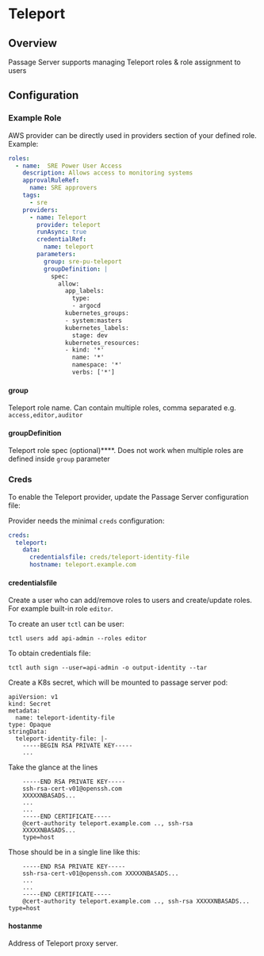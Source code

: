 # Teleport
## Overview

Passage Server supports managing Teleport roles & role assignment to users

## Configuration
### Example Role
AWS provider can be directly used in providers section of your defined role. Example:
```yaml
roles:
  - name:  SRE Power User Access
    description: Allows access to monitoring systems
    approvalRuleRef:
      name: SRE approvers
    tags:
      - sre
    providers:
      - name: Teleport
        provider: teleport
        runAsync: true
        credentialRef:
          name: teleport
        parameters:
          group: sre-pu-teleport
          groupDefinition: |
            spec:
              allow:
                app_labels:
                  type:
                  - argocd
                kubernetes_groups:
                - system:masters      
                kubernetes_labels:
                  stage: dev
                kubernetes_resources:
                - kind: '*'
                  name: '*'
                  namespace: '*'
                  verbs: ['*']          
```

#### group
Teleport role name. Can contain multiple roles, comma separated e.g. `access,editor,auditor`

#### groupDefinition
Teleport role spec (optional)****. Does not work when multiple roles are defined inside `group` parameter

### Creds

To enable the Teleport provider, update the Passage Server configuration file:

Provider needs the minimal `creds` configuration:
```yaml
creds:
  teleport:
    data:
      credentialsfile: creds/teleport-identity-file
      hostname: teleport.example.com
```

#### credentialsfile
Create a user who can add/remove roles to users and create/update roles. For example built-in role `editor`.

To create an user `tctl` can be user:
```
tctl users add api-admin --roles editor
```

To obtain credentials file:
```
tctl auth sign --user=api-admin -o output-identity --tar
```

Create a K8s secret, which will be mounted to passage server pod:
```
apiVersion: v1
kind: Secret
metadata:
  name: teleport-identity-file
type: Opaque
stringData:
  teleport-identity-file: |-
    -----BEGIN RSA PRIVATE KEY-----
    ...
```

Take the glance at the lines
```
    -----END RSA PRIVATE KEY-----
    ssh-rsa-cert-v01@openssh.com 
    XXXXXNBASADS...
    ...
    ...
    -----END CERTIFICATE-----
    @cert-authority teleport.example.com .., ssh-rsa
    XXXXXNBASADS...  
    type=host  
```

Those should be in a single line like this:
```
    -----END RSA PRIVATE KEY-----
    ssh-rsa-cert-v01@openssh.com XXXXXNBASADS...
    ...
    ...
    -----END CERTIFICATE-----
    @cert-authority teleport.example.com .., ssh-rsa XXXXXNBASADS... type=host  
```

#### hostanme
Address of Teleport proxy server.